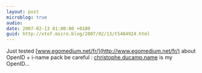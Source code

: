 ```yaml
---
layout: post
microblog: true
audio: 
date: 2007-02-13 01:00:00 +0100
guid: http://xtof.micro.blog/2007/02/13/t5484924.html
---
```

Just tested [www.egomedium.net/fr/](http://www.egomedium.net/fr/) about OpenID + i-name pack be careful : [christophe.ducamp.name](http://christophe.ducamp.name/) is my OpenID...
